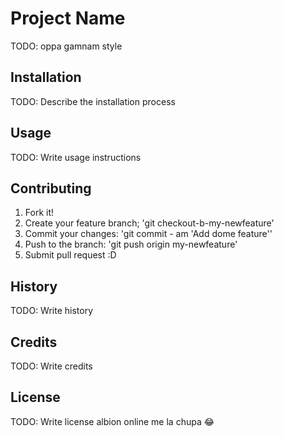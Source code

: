 # Project Name
TODO: oppa gamnam style
## Installation
TODO: Describe the installation process
## Usage
TODO: Write usage instructions
## Contributing
1. Fork it!
2. Create your feature branch; 'git checkout-b-my-newfeature'
3. Commit your changes: 'git commit - am 'Add dome feature''
4. Push to the branch: 'git push origin my-newfeature'
5. Submit pull request :D

## History
TODO: Write history
## Credits 
TODO: Write credits
## License
TODO: Write license
albion online me la chupa 😂

